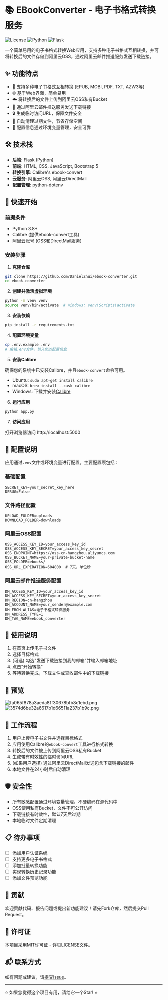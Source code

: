 # 📚 EBookConverter - 电子书格式转换服务

![License](https://img.shields.io/badge/license-MIT-blue.svg)
![Python](https://img.shields.io/badge/python-3.8%2B-brightgreen.svg)
![Flask](https://img.shields.io/badge/flask-2.0%2B-orange.svg)

一个简单易用的电子书格式转换Web应用，支持多种电子书格式互相转换，并可将转换后的文件存储到阿里云OSS，通过阿里云邮件推送服务发送下载链接。

## ✨ 功能特点

- 🔄 支持多种电子书格式互相转换 (EPUB, MOBI, PDF, TXT, AZW3等)
- 🌐 基于Web界面，简单易用
- ☁️ 将转换后的文件上传到阿里云OSS私有Bucket
- 📧 通过阿里云邮件推送服务发送下载链接
- 🔒 生成临时访问URL，保障文件安全
- 🧹 自动清理过期文件，节省存储空间
- 🔌 配置信息通过环境变量管理，安全可靠

## 🛠️ 技术栈

- **后端**: Flask (Python)
- **前端**: HTML, CSS, JavaScript, Bootstrap 5
- **转换引擎**: Calibre's ebook-convert
- **云服务**: 阿里云OSS, 阿里云DirectMail
- **配置管理**: python-dotenv

## 🚀 快速开始

### 前提条件

- Python 3.8+
- Calibre (提供ebook-convert工具)
- 阿里云账号 (OSS和DirectMail服务)

### 安装步骤

1. **克隆仓库**

```bash
git clone https://github.com/DanielZhui/ebook-converter.git
cd ebook-converter
```

2. **创建并激活虚拟环境**

```bash
python -m venv venv
source venv/bin/activate  # Windows: venv\Scripts\activate
```

3. **安装依赖**

```bash
pip install -r requirements.txt
```

4. **配置环境变量**

```bash
cp .env.example .env
# 编辑.env文件，填入您的配置信息
```

5. **安装Calibre**

确保您的系统中已安装Calibre，并且`ebook-convert`命令可用。

- Ubuntu: `sudo apt-get install calibre`
- macOS: `brew install --cask calibre`
- Windows: 下载并安装[Calibre](https://calibre-ebook.com/download)

6. **运行应用**

```bash
python app.py
```

7. **访问应用**

打开浏览器访问 http://localhost:5000

## 🔧 配置说明

应用通过`.env`文件或环境变量进行配置。主要配置项包括：

### 基础配置

```
SECRET_KEY=your_secret_key_here
DEBUG=False
```

### 文件路径配置

```
UPLOAD_FOLDER=uploads
DOWNLOAD_FOLDER=downloads
```

### 阿里云OSS配置

```
OSS_ACCESS_KEY_ID=your_access_key_id
OSS_ACCESS_KEY_SECRET=your_access_key_secret
OSS_ENDPOINT=https://oss-cn-hangzhou.aliyuncs.com
OSS_BUCKET_NAME=your-private-bucket-name
OSS_FOLDER=ebooks/
OSS_URL_EXPIRATION=604800  # 7天，单位秒
```

### 阿里云邮件推送服务配置

```
DM_ACCESS_KEY_ID=your_access_key_id
DM_ACCESS_KEY_SECRET=your_access_key_secret
DM_REGION=cn-hangzhou
DM_ACCOUNT_NAME=your_sender@example.com
DM_FROM_ALIAS=电子书格式转换服务
DM_ADDRESS_TYPE=1
DM_TAG_NAME=ebook_converter
```

## 📝 使用说明

1. 在首页上传电子书文件
2. 选择目标格式
3. (可选) 勾选"发送下载链接到我的邮箱"并输入邮箱地址
4. 点击"开始转换"
5. 等待转换完成，下载文件或查收邮件中的下载链接

## 🌟 预览

![fa065f878a3aeda81f30678bfb8c1ebd.png](https://i.miji.bid/2025/03/18/fa065f878a3aeda81f30678bfb8c1ebd.png)
![3574d6be32a6617b1d66511a237b1b9c.png](https://i.miji.bid/2025/03/18/3574d6be32a6617b1d66511a237b1b9c.png)

## 🔄 工作流程

1. 用户上传电子书文件并选择目标格式
2. 应用使用Calibre的`ebook-convert`工具进行格式转换
3. 转换后的文件被上传到阿里云OSS私有Bucket
4. 生成带有时效性的临时访问URL
5. (如果用户选择) 通过阿里云DirectMail发送包含下载链接的邮件
6. 本地文件在24小时后自动清理

## 🛡️ 安全性

- 所有敏感配置通过环境变量管理，不硬编码在源代码中
- OSS使用私有Bucket，文件不可公开访问
- 下载链接有时效性，默认7天后过期
- 本地临时文件定期清理

## 📋 待办事项

- [ ] 添加用户认证系统
- [ ] 支持更多电子书格式
- [ ] 添加批量转换功能
- [ ] 实现转换历史记录功能
- [ ] 添加文件预览功能

## 🤝 贡献

欢迎贡献代码、报告问题或提出新功能建议！请先Fork仓库，然后提交Pull Request。

## 📄 许可证

本项目采用MIT许可证 - 详见[LICENSE](LICENSE)文件。

## 📬 联系方式

如有问题或建议，请[提交Issue](https://github.com/yourusername/ebook-converter/issues)。

---

⭐ 如果您觉得这个项目有用，请给它一个Star! ⭐